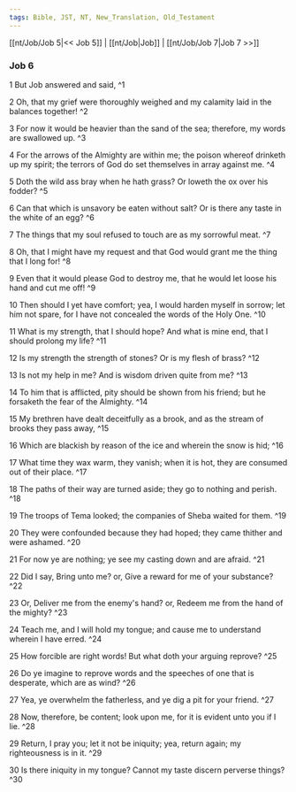 ```yaml
---
tags: Bible, JST, NT, New_Translation, Old_Testament
---
```


[[nt/Job/Job 5|<< Job 5]] | [[nt/Job|Job]] | [[nt/Job/Job 7|Job 7 >>]]

### Job 6

1 But Job answered and said,  ^1

2 Oh, that my grief were thoroughly weighed and my calamity laid in the balances together!  ^2

3 For now it would be heavier than the sand of the sea; therefore, my words are swallowed up.  ^3

4 For the arrows of the Almighty are within me; the poison whereof drinketh up my spirit; the terrors of God do set themselves in array against me.  ^4

5 Doth the wild ass bray when he hath grass? Or loweth the ox over his fodder?  ^5

6 Can that which is unsavory be eaten without salt? Or is there any taste in the white of an egg?  ^6

7 The things that my soul refused to touch are as my sorrowful meat.  ^7

8 Oh, that I might have my request and that God would grant me the thing that I long for!  ^8

9 Even that it would please God to destroy me, that he would let loose his hand and cut me off!  ^9

10 Then should I yet have comfort; yea, I would harden myself in sorrow; let him not spare, for I have not concealed the words of the Holy One.  ^10

11 What is my strength, that I should hope? And what is mine end, that I should prolong my life?  ^11

12 Is my strength the strength of stones? Or is my flesh of brass?  ^12

13 Is not my help in me? And is wisdom driven quite from me?  ^13

14 To him that is afflicted, pity should be shown from his friend; but he forsaketh the fear of the Almighty.  ^14

15 My brethren have dealt deceitfully as a brook, and as the stream of brooks they pass away,  ^15

16 Which are blackish by reason of the ice and wherein the snow is hid;  ^16

17 What time they wax warm, they vanish; when it is hot, they are consumed out of their place.  ^17

18 The paths of their way are turned aside; they go to nothing and perish.  ^18

19 The troops of Tema looked; the companies of Sheba waited for them.  ^19

20 They were confounded because they had hoped; they came thither and were ashamed.  ^20

21 For now ye are nothing; ye see my casting down and are afraid.  ^21

22 Did I say, Bring unto me? or, Give a reward for me of your substance?  ^22

23 Or, Deliver me from the enemy\'s hand? or, Redeem me from the hand of the mighty?  ^23

24 Teach me, and I will hold my tongue; and cause me to understand wherein I have erred.  ^24

25 How forcible are right words! But what doth your arguing reprove?  ^25

26 Do ye imagine to reprove words and the speeches of one that is desperate, which are as wind?  ^26

27 Yea, ye overwhelm the fatherless, and ye dig a pit for your friend.  ^27

28 Now, therefore, be content; look upon me, for it is evident unto you if I lie.  ^28

29 Return, I pray you; let it not be iniquity; yea, return again; my righteousness is in it.  ^29

30 Is there iniquity in my tongue? Cannot my taste discern perverse things?  ^30

 
